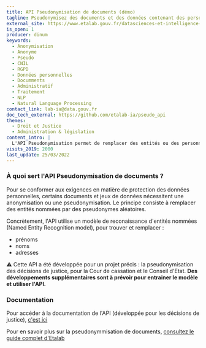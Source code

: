 ```yaml
---
title: API Pseudonymisation de documents (démo)
tagline: Pseudonymisez des documents et des données contenant des personnes ou des entités nomées
external_site: https://www.etalab.gouv.fr/datasciences-et-intelligence-artificielle/
is_open: 1
producer: dinum
keywords:
  - Anonymisation
  - Anonyme
  - Pseudo
  - CNIL
  - RGPD
  - Données personnelles
  - Documments
  - Administratif
  - Traitement
  - NLP
  - Natural Language Processing
contact_link: lab-ia@data.gouv.fr
doc_tech_external: https://github.com/etalab-ia/pseudo_api
themes:
  - Droit et Justice
  - Administration & législation
content_intro: |
  L'API Pseudonymisation permet de remplacer des entités ou des personnes (dans des documents ou des jeux de données) par des pseudonymes.
visits_2019: 2000
last_update: 25/03/2022
---
```


### À quoi sert l'API Pseudonymisation de documents ?

 Pour se conformer aux exigences en matière de protection des données personnelles, certains documents et jeux de données nécessitent une anonymisation ou une pseudonymisation.
 Le principe consiste à remplacer des entités nommées par des pseudonymes aléatoires.

 Concrètement, l'API utilise un modèle de reconaissance d'entités nommées (Named Entity Recognition model), pour trouver et remplacer :

- prénoms
- noms
- adresses

⚠️ Cette API a été développée pour un projet précis : la pseudonymisation des décisions de justice, pour la Cour de cassation et le Conseil d'Etat.
**Des développements supplémentaires sont à prévoir pour entrainer le modèle et utiliser l'API.**

### Documentation

Pour accéder à la documentation de l'API (développée pour les décisions de justice), [c'est ici](https://github.com/etalab-ia/pseudo_api)

Pour en savoir plus sur la pseudonymmisation de documents, [consultez le guide complet d'Etalab](https://guides.etalab.gouv.fr/pseudonymisation/)
